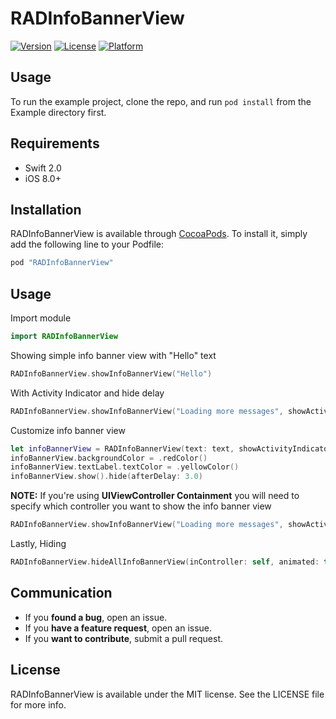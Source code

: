# RADInfoBannerView

[![Version](https://img.shields.io/cocoapods/v/RADInfoBannerView.svg?style=flat)](http://cocoapods.org/pods/RADInfoBannerView)
[![License](https://img.shields.io/cocoapods/l/RADInfoBannerView.svg?style=flat)](http://cocoapods.org/pods/RADInfoBannerView)
[![Platform](https://img.shields.io/cocoapods/p/RADInfoBannerView.svg?style=flat)](http://cocoapods.org/pods/RADInfoBannerView)

## Usage

To run the example project, clone the repo, and run `pod install` from the Example directory first.

## Requirements

+ Swift 2.0
+ iOS 8.0+

## Installation

RADInfoBannerView is available through [CocoaPods](http://cocoapods.org). To install
it, simply add the following line to your Podfile:

```ruby
pod "RADInfoBannerView"
```

## Usage

Import module
```swift
import RADInfoBannerView
```

Showing simple info banner view with "Hello" text

```swift
RADInfoBannerView.showInfoBannerView("Hello")
```

With Activity Indicator and hide delay

```swift
RADInfoBannerView.showInfoBannerView("Loading more messages", showActivityIndicatorView: true, hideAfter: 5.0)
```

Customize info banner view

```swift
let infoBannerView = RADInfoBannerView(text: text, showActivityIndicatorView: self.activityIndicatorSwitch.on)
infoBannerView.backgroundColor = .redColor()
infoBannerView.textLabel.textColor = .yellowColor()
infoBannerView.show().hide(afterDelay: 3.0)
```

**NOTE:** If you're using **UIViewController Containment** you will need to specify which controller you want to show the info banner view
```swift
RADInfoBannerView.showInfoBannerView("Loading more messages", showActivityIndicatorView: true, inController: self)
```

Lastly, Hiding
```swift
RADInfoBannerView.hideAllInfoBannerView(inController: self, animated: true)
```

## Communication

- If you **found a bug**, open an issue.
- If you **have a feature request**, open an issue.
- If you **want to contribute**, submit a pull request.

## License

RADInfoBannerView is available under the MIT license. See the LICENSE file for more info.
